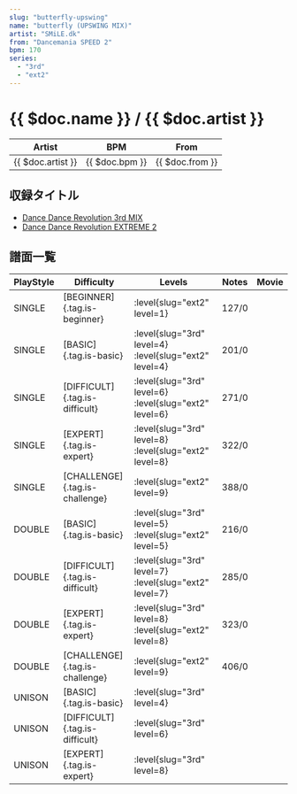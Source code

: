 ```yaml
---
slug: "butterfly-upswing"
name: "butterfly (UPSWING MIX)"
artist: "SMiLE.dk"
from: "Dancemania SPEED 2"
bpm: 170
series:
  - "3rd"
  - "ext2"
---
```


# {{ $doc.name }} / {{ $doc.artist }}

|Artist|BPM|From|
|------|---|----|
|{{ $doc.artist }}|{{ $doc.bpm }}|{{ $doc.from }}|

## 収録タイトル

- [Dance Dance Revolution 3rd MIX](/series/3rd/)
- [Dance Dance Revolution EXTREME 2](/series/ext2/)

## 譜面一覧

|PlayStyle|Difficulty|Levels|Notes|Movie|
|---------|----------|------|-----|-----|
|SINGLE|[BEGINNER]{.tag.is-beginner}|:level{slug="ext2" level=1}|127/0||
|SINGLE|[BASIC]{.tag.is-basic}|:level{slug="3rd" level=4} :level{slug="ext2" level=4}|201/0||
|SINGLE|[DIFFICULT]{.tag.is-difficult}|:level{slug="3rd" level=6} :level{slug="ext2" level=6}|271/0||
|SINGLE|[EXPERT]{.tag.is-expert}|:level{slug="3rd" level=8} :level{slug="ext2" level=8}|322/0||
|SINGLE|[CHALLENGE]{.tag.is-challenge}|:level{slug="ext2" level=9}|388/0||
|DOUBLE|[BASIC]{.tag.is-basic}|:level{slug="3rd" level=5} :level{slug="ext2" level=5}|216/0||
|DOUBLE|[DIFFICULT]{.tag.is-difficult}|:level{slug="3rd" level=7} :level{slug="ext2" level=7}|285/0||
|DOUBLE|[EXPERT]{.tag.is-expert}|:level{slug="3rd" level=8} :level{slug="ext2" level=8}|323/0||
|DOUBLE|[CHALLENGE]{.tag.is-challenge}|:level{slug="ext2" level=9}|406/0||
|UNISON|[BASIC]{.tag.is-basic}|:level{slug="3rd" level=4}|||
|UNISON|[DIFFICULT]{.tag.is-difficult}|:level{slug="3rd" level=6}|||
|UNISON|[EXPERT]{.tag.is-expert}|:level{slug="3rd" level=8}|||

